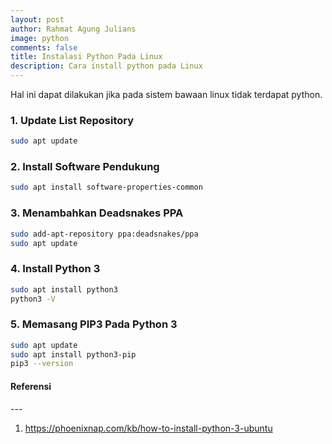 ```yaml
---
layout: post
author: Rahmat Agung Julians
image: python
comments: false
title: Instalasi Python Pada Linux
description: Cara install python pada Linux
---
```


Hal ini dapat dilakukan jika pada sistem bawaan linux tidak terdapat python.

### 1. Update List Repository
```bash
sudo apt update
```

### 2. Install Software Pendukung
```bash
sudo apt install software-properties-common
```

### 3. Menambahkan Deadsnakes PPA
```bash
sudo add-apt-repository ppa:deadsnakes/ppa
sudo apt update
```

### 4. Install Python 3
```bash
sudo apt install python3
python3 -V
```

### 5. Memasang PIP3 Pada Python 3
```bash
sudo apt update
sudo apt install python3-pip
pip3 --version
```

<h4><b>Referensi</b></h4> 
--- 
<ol>
    <li>
        <a href="https://phoenixnap.com/kb/how-to-install-python-3-ubuntu">https://phoenixnap.com/kb/how-to-install-python-3-ubuntu</a>
    </li>
</ol>